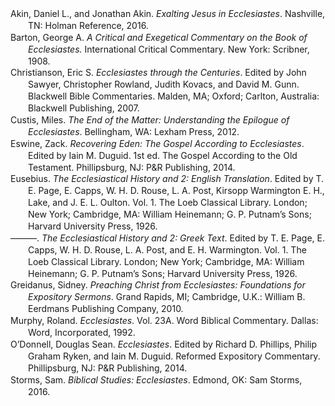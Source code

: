 <div class="csl-bib-body" style="line-height: 1.35; margin-left: 2em; text-indent:-2em;">
  <div class="csl-entry">Akin, Daniel L., and Jonathan Akin. <i>Exalting Jesus in Ecclesiastes</i>. Nashville, TN: Holman Reference, 2016.</div>
  <span class="Z3988" title="url_ver=Z39.88-2004&amp;ctx_ver=Z39.88-2004&amp;rfr_id=info%3Asid%2Fzotero.org%3A2&amp;rft_val_fmt=info%3Aofi%2Ffmt%3Akev%3Amtx%3Abook&amp;rft.genre=book&amp;rft.btitle=Exalting%20Jesus%20in%20Ecclesiastes&amp;rft.place=Nashville%2C%20TN&amp;rft.publisher=Holman%20Reference&amp;rft.aufirst=Daniel%20L.&amp;rft.aulast=Akin&amp;rft.au=Daniel%20L.%20Akin&amp;rft.au=Jonathan%20Akin&amp;rft.date=2016"></span>
  <div class="csl-entry">Barton, George A. <i>A Critical and Exegetical Commentary on the Book of Ecclesiastes.</i> International Critical Commentary. New York: Scribner, 1908.</div>
  <span class="Z3988" title="url_ver=Z39.88-2004&amp;ctx_ver=Z39.88-2004&amp;rfr_id=info%3Asid%2Fzotero.org%3A2&amp;rft_val_fmt=info%3Aofi%2Ffmt%3Akev%3Amtx%3Abook&amp;rft.genre=book&amp;rft.btitle=A%20critical%20and%20exegetical%20commentary%20on%20the%20book%20of%20Ecclesiastes.&amp;rft.place=New%20York&amp;rft.publisher=Scribner&amp;rft.series=International%20Critical%20Commentary&amp;rft.aufirst=George%20A.&amp;rft.aulast=Barton&amp;rft.au=George%20A.%20Barton&amp;rft.date=1908"></span>
  <div class="csl-entry">Christianson, Eric S. <i>Ecclesiastes through the Centuries</i>. Edited by John Sawyer, Christopher Rowland, Judith Kovacs, and David M. Gunn. Blackwell Bible Commentaries. Malden, MA; Oxford; Carlton, Australia: Blackwell Publishing, 2007.</div>
  <span class="Z3988" title="url_ver=Z39.88-2004&amp;ctx_ver=Z39.88-2004&amp;rfr_id=info%3Asid%2Fzotero.org%3A2&amp;rft_val_fmt=info%3Aofi%2Ffmt%3Akev%3Amtx%3Abook&amp;rft.genre=book&amp;rft.btitle=Ecclesiastes%20through%20the%20Centuries&amp;rft.place=Malden%2C%20MA%3B%20Oxford%3B%20Carlton%2C%20Australia&amp;rft.publisher=Blackwell%20Publishing&amp;rft.series=Blackwell%20Bible%20Commentaries&amp;rft.aufirst=Eric%20S.&amp;rft.aulast=Christianson&amp;rft.au=Eric%20S.%20Christianson&amp;rft.au=John%20Sawyer&amp;rft.au=Christopher%20Rowland&amp;rft.au=Judith%20Kovacs&amp;rft.au=David%20M.%20Gunn&amp;rft.date=2007"></span>
  <div class="csl-entry">Custis, Miles. <i>The End of the Matter: Understanding the Epilogue of Ecclesiastes</i>. Bellingham, WA: Lexham Press, 2012.</div>
  <span class="Z3988" title="url_ver=Z39.88-2004&amp;ctx_ver=Z39.88-2004&amp;rfr_id=info%3Asid%2Fzotero.org%3A2&amp;rft_val_fmt=info%3Aofi%2Ffmt%3Akev%3Amtx%3Abook&amp;rft.genre=book&amp;rft.btitle=The%20End%20of%20the%20Matter%3A%20Understanding%20the%20Epilogue%20of%20Ecclesiastes&amp;rft.place=Bellingham%2C%20WA&amp;rft.publisher=Lexham%20Press&amp;rft.aufirst=Miles&amp;rft.aulast=Custis&amp;rft.au=Miles%20Custis&amp;rft.date=2012"></span>
  <div class="csl-entry">Eswine, Zack. <i>Recovering Eden: The Gospel According to Ecclesiastes</i>. Edited by Iain M. Duguid. 1st ed. The Gospel According to the Old Testament. Phillipsburg, NJ: P&amp;R Publishing, 2014.</div>
  <span class="Z3988" title="url_ver=Z39.88-2004&amp;ctx_ver=Z39.88-2004&amp;rfr_id=info%3Asid%2Fzotero.org%3A2&amp;rft_val_fmt=info%3Aofi%2Ffmt%3Akev%3Amtx%3Abook&amp;rft.genre=book&amp;rft.btitle=Recovering%20Eden%3A%20The%20Gospel%20according%20to%20Ecclesiastes&amp;rft.place=Phillipsburg%2C%20NJ&amp;rft.publisher=P%26R%20Publishing&amp;rft.edition=1st%20ed.&amp;rft.series=The%20Gospel%20according%20to%20the%20Old%20Testament&amp;rft.aufirst=Zack&amp;rft.aulast=Eswine&amp;rft.au=Zack%20Eswine&amp;rft.au=Iain%20M.%20Duguid&amp;rft.date=2014"></span>
  <div class="csl-entry">Eusebius. <i>The Ecclesiastical History and 2: English Translation</i>. Edited by T. E. Page, E. Capps, W. H. D. Rouse, L. A. Post, Kirsopp Warmington E. H., Lake, and J. E. L. Oulton. Vol. 1. The Loeb Classical Library. London; New York; Cambridge, MA: William Heinemann; G. P. Putnam’s Sons; Harvard University Press, 1926.</div>
  <span class="Z3988" title="url_ver=Z39.88-2004&amp;ctx_ver=Z39.88-2004&amp;rfr_id=info%3Asid%2Fzotero.org%3A2&amp;rft_val_fmt=info%3Aofi%2Ffmt%3Akev%3Amtx%3Abook&amp;rft.genre=book&amp;rft.btitle=The%20Ecclesiastical%20History%20and%202%3A%20English%20Translation&amp;rft.place=London%3B%20New%20York%3B%20Cambridge%2C%20MA&amp;rft.publisher=William%20Heinemann%3B%20G.%20P.%20Putnam%E2%80%99s%20Sons%3B%20Harvard%20University%20Press&amp;rft.series=The%20Loeb%20Classical%20Library&amp;rft.au=undefined&amp;rft.au=T.%20E.%20Page&amp;rft.au=E.%20Capps&amp;rft.au=W.%20H.%20D.%20Rouse&amp;rft.au=L.%20A.%20Post&amp;rft.au=Kirsopp%2C%20E.%20H.%2C%20Lake%20Warmington&amp;rft.au=J.%20E.%20L.%20Oulton&amp;rft.date=1926"></span>
  <div class="csl-entry">———. <i>The Ecclesiastical History and 2: Greek Text</i>. Edited by T. E. Page, E. Capps, W. H. D. Rouse, L. A. Post, and E. H. Warmington. Vol. 1. The Loeb Classical Library. London; New York; Cambridge, MA: William Heinemann; G. P. Putnam’s Sons; Harvard University Press, 1926.</div>
  <span class="Z3988" title="url_ver=Z39.88-2004&amp;ctx_ver=Z39.88-2004&amp;rfr_id=info%3Asid%2Fzotero.org%3A2&amp;rft_val_fmt=info%3Aofi%2Ffmt%3Akev%3Amtx%3Abook&amp;rft.genre=book&amp;rft.btitle=The%20Ecclesiastical%20History%20and%202%3A%20Greek%20Text&amp;rft.place=London%3B%20New%20York%3B%20Cambridge%2C%20MA&amp;rft.publisher=William%20Heinemann%3B%20G.%20P.%20Putnam%E2%80%99s%20Sons%3B%20Harvard%20University%20Press&amp;rft.series=The%20Loeb%20Classical%20Library&amp;rft.au=undefined&amp;rft.au=T.%20E.%20Page&amp;rft.au=E.%20Capps&amp;rft.au=W.%20H.%20D.%20Rouse&amp;rft.au=L.%20A.%20Post&amp;rft.au=E.%20H.%20Warmington&amp;rft.date=1926"></span>
  <div class="csl-entry">Greidanus, Sidney. <i>Preaching Christ from Ecclesiastes: Foundations for Expository Sermons</i>. Grand Rapids, MI; Cambridge, U.K.: William B. Eerdmans Publishing Company, 2010.</div>
  <span class="Z3988" title="url_ver=Z39.88-2004&amp;ctx_ver=Z39.88-2004&amp;rfr_id=info%3Asid%2Fzotero.org%3A2&amp;rft_val_fmt=info%3Aofi%2Ffmt%3Akev%3Amtx%3Abook&amp;rft.genre=book&amp;rft.btitle=Preaching%20Christ%20from%20Ecclesiastes%3A%20Foundations%20for%20Expository%20Sermons&amp;rft.place=Grand%20Rapids%2C%20MI%3B%20Cambridge%2C%20U.K.&amp;rft.publisher=William%20B.%20Eerdmans%20Publishing%20Company&amp;rft.aufirst=Sidney&amp;rft.aulast=Greidanus&amp;rft.au=Sidney%20Greidanus&amp;rft.date=2010"></span>
  <div class="csl-entry">Murphy, Roland. <i>Ecclesiastes</i>. Vol. 23A. Word Biblical Commentary. Dallas: Word, Incorporated, 1992.</div>
  <span class="Z3988" title="url_ver=Z39.88-2004&amp;ctx_ver=Z39.88-2004&amp;rfr_id=info%3Asid%2Fzotero.org%3A2&amp;rft_val_fmt=info%3Aofi%2Ffmt%3Akev%3Amtx%3Abook&amp;rft.genre=book&amp;rft.btitle=Ecclesiastes&amp;rft.place=Dallas&amp;rft.publisher=Word%2C%20Incorporated&amp;rft.series=Word%20Biblical%20Commentary&amp;rft.aufirst=Roland&amp;rft.aulast=Murphy&amp;rft.au=Roland%20Murphy&amp;rft.date=1992"></span>
  <div class="csl-entry">O’Donnell, Douglas Sean. <i>Ecclesiastes</i>. Edited by Richard D. Phillips, Philip Graham Ryken, and Iain M. Duguid. Reformed Expository Commentary. Phillipsburg, NJ: P&amp;R Publishing, 2014.</div>
  <span class="Z3988" title="url_ver=Z39.88-2004&amp;ctx_ver=Z39.88-2004&amp;rfr_id=info%3Asid%2Fzotero.org%3A2&amp;rft_val_fmt=info%3Aofi%2Ffmt%3Akev%3Amtx%3Abook&amp;rft.genre=book&amp;rft.btitle=Ecclesiastes&amp;rft.place=Phillipsburg%2C%20NJ&amp;rft.publisher=P%26R%20Publishing&amp;rft.series=Reformed%20Expository%20Commentary&amp;rft.aufirst=Douglas%20Sean&amp;rft.aulast=O%E2%80%99Donnell&amp;rft.au=Douglas%20Sean%20O%E2%80%99Donnell&amp;rft.au=Richard%20D.%20Phillips&amp;rft.au=Philip%20Graham%20Ryken&amp;rft.au=Iain%20M.%20Duguid&amp;rft.date=2014"></span>
  <div class="csl-entry">Storms, Sam. <i>Biblical Studies: Ecclesiastes</i>. Edmond, OK: Sam Storms, 2016.</div>
  <span class="Z3988" title="url_ver=Z39.88-2004&amp;ctx_ver=Z39.88-2004&amp;rfr_id=info%3Asid%2Fzotero.org%3A2&amp;rft_val_fmt=info%3Aofi%2Ffmt%3Akev%3Amtx%3Abook&amp;rft.genre=book&amp;rft.btitle=Biblical%20Studies%3A%20Ecclesiastes&amp;rft.place=Edmond%2C%20OK&amp;rft.publisher=Sam%20Storms&amp;rft.aufirst=Sam&amp;rft.aulast=Storms&amp;rft.au=Sam%20Storms&amp;rft.date=2016"></span>
</div>